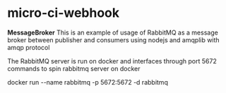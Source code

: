 # micro-ci-webhook


**MessageBroker**
This is an example of usage of RabbitMQ as a message broker between publisher and consumers using nodejs and amqplib with amqp protocol

The RabbitMQ server is run on docker and interfaces through port 5672 
commands to spin rabbitmq server on docker

docker run --name rabbitmq -p 5672:5672 -d rabbitmq
